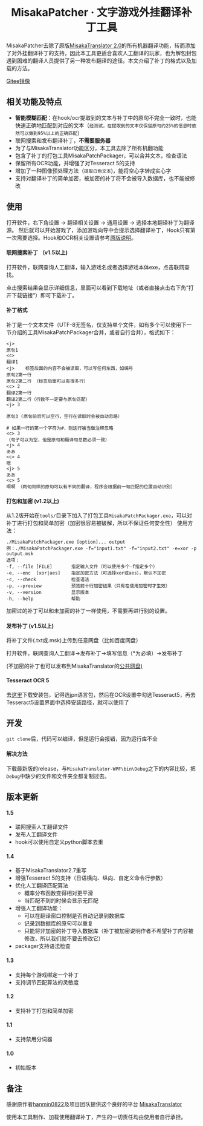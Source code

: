 <h1 align="center">
  MisakaPatcher · 文字游戏外挂翻译补丁工具
  <br>
</h1>


MisakaPatcher去除了原版[MisakaTranslator 2.0](/README_ORIGINAL.md)的所有机器翻译功能，转而添加了对外挂翻译补丁的支持，因此本工具更适合喜欢人工翻译的玩家，也为解包封包遇到困难的翻译人员提供了另一种发布翻译的途径。本文介绍了补丁的格式以及加载的方法。

[Gitee镜像](https://gitee.com/jsc723/MisakaPatcher)

## 相关功能及特点
* **智能模糊匹配**：在hook/ocr提取到的文本与补丁中的原句不完全一致时，也能快速正确地匹配到对应的文本（`经测试，在提取到的文本仅保留原句约25%的信息时依然可以做到95%以上的正确匹配`）
* 联网搜索和发布翻译补丁，**不需要服务器**
* 为了与MisakaTranslator功能区分，本工具去除了所有机翻功能
* 包含了补丁的打包工具MisakaPatchPackager，可以合并文本，检查语法
* 保留所有OCR功能，并增强了对Tesseract 5的支持
* 增加了一种图像预处理方法（`提取白色文本`)，能将空心字转成实心字
* 支持对翻译补丁的简单加密，被加密的补丁将不会被导入数据库，也不能被修改

## 使用

打开软件，右下角设置 -> 翻译相关设置 -> 通用设置 -> 选择本地翻译补丁为翻译源。
然后就可以开始游戏了，添加游戏向导中会提示选择翻译补丁，Hook只有第一次需要选择。Hook和OCR相关设置请参考[原版说明](/README_ORIGINAL.md)。

#### 联网搜索补丁 （v1.5以上)

打开软件，联网查询人工翻译，输入游戏名或者选择游戏本体exe，点击联网查找。

点击搜索结果会显示详细信息，里面可以看到下载地址（或者直接点击右下角”打开下载链接“）即可下载补丁。

#### 补丁格式

补丁是一个文本文件（UTF-8无签名，仅支持单个文件，如有多个可以使用下一节介绍的工具MisakaPatchPackager合并，或者自行合并），格式如下：
```
<j>
原句1
<c>
翻译1
<j>    标签后面的内容不会被读取，可以写任何东西，如编号
原句2第一行
原句2第二行 （标签后面可以有很多行）
<c> 2
翻译2第一行
翻译2第二行（行数不一定要与原句匹配）
<j> 3

原句3 (原句前后可以空行，空行在读取时会被自动忽略）

# 如果一行的第一个字符为#，则这行被当做注释忽略
<c> 3 
（句子可以为空，但是原句和翻译句总数必须一致）
<j> 4
ああ
<c> 4
嗯
<j> 5
ああ
<c> 5
啊啊 （两句同样的原句可以有不同的翻译，程序会根据前一句匹配的位置自动识别）
```

#### 打包和加密 (v1.2以上)

从1.2版开始在`tools/`目录下加入了打包工具`MisakaPatchPackager.exe`，可以对补丁进行打包和简单加密（加密很容易被破解，所以不保证任何安全性）
使用方法：

```
./MisakaPatchPackager.exe [option]... output
例：./MisakaPatchPackager.exe -f="input1.txt" -f="input2.txt" -e=xor -p output.msk
选项：
-f, --file [FILE]       指定输入文件（可以使用多个-f指定多个）
-e, --enc  [xor|aes]    指定加密方法（可选择xor或aes），默认不加密
-c, --check             检查语法
-p, --preview           预览前十行加密结果（只有在使用加密时才生效）
-v, --version           显示版本
-h, --help              帮助
```
加密过的补丁可以和未加密的补丁一样使用，不需要再进行别的设置。

#### 发布补丁 (v1.5以上)

将补丁文件(.txt或.msk)上传到任意网盘（比如百度网盘）

打开软件，联网查询人工翻译->发布补丁->填写信息（*为必填）->发布补丁

(不加密的补丁也可以发布到MisakaTranslator的[公共网盘)](http://mskt.ys168.com/)

#### Tesseract OCR 5

去[这里](https://github.com/UB-Mannheim/tesseract/wiki)下载安装包，记得选jpn语言包，然后在OCR设置中勾选Tesseract5，再去Tesseract5设置界面中选择安装路径，就可以使用了



## 开发
`git clone`后，代码可以编译，但是运行会报错，因为运行库不全

#### 解决方法
下载最新版的release，与`MisakaTranslator-WPF\bin\Debug`之下的内容比较，把`Debug`中缺少的文件和文件夹全都复制过去。

## 版本更新
#### 1.5 
- 联网搜索人工翻译文件
- 发布人工翻译文件
- hook可以使用自定义python脚本去重

#### 1.4
- 基于MisakaTranslator2.7重写
- 增强Tesseract 5的支持（日语横向、纵向、自定义命令行参数）
- 优化人工翻译匹配算法
  - 概率分布函数变得相对更平滑
  - 当匹配不到的时候会显示无匹配
- 增强人工翻译功能：
  - 可以在翻译窗口控制是否自动记录到数据库
  - 记录到数据库的原句可以重复
  - 只能将非加密的补丁导入数据库（补丁被加密说明作者不希望补丁内容被修改，所以我们就不要去修改它）
- packager支持语法检查

#### 1.3
- 支持每个游戏绑定一个补丁
- 支持调节匹配算法的灵敏度

#### 1.2 
- 支持补丁打包和简单加密

#### 1.1
- 支持禁用分词器

#### 1.0
- 初始版本

## 备注

感谢原作者[hanmin0822](https://github.com/hanmin0822/MisakaTranslator)及项目团队提供这个良好的平台
[MisakaTranslator](https://github.com/hanmin0822/MisakaTranslator)

使用本工具制作、加载使用翻译补丁，产生的一切责任均由使用者自行承担。



